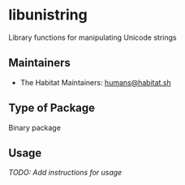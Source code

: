 # libunistring

Library functions for manipulating Unicode strings

## Maintainers

* The Habitat Maintainers: <humans@habitat.sh>

## Type of Package

Binary package

## Usage

*TODO: Add instructions for usage*
